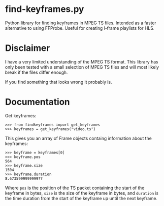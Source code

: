 # find-keyframes.py
Python library for finding keyframes in MPEG TS files. Intended as a faster alternative to using FFProbe. Useful for creating I-frame playlists for HLS.

# Disclaimer
I have a very limited understanding of the MPEG TS format. This library has only been tested with a small selection of MPEG TS files and will most likely break if the files differ enough.

If you find something that looks wrong it probably is.

# Documentation
Get keyframes:
```
>>> from findkeyframes import get_keyframes
>>> keyframes = get_keyframes("video.ts")
```

This gives you an array of Frame objects containg information about
the keyframes:

```
>>> keyframe = keyframes[0]
>>> keyframe.pos
564
>>> keyframe.size
1504
>>> keyframe.duration
8.673599999999977
```

Where `pos` is the position of the TS packet containing the start of the keyframe in bytes, `size` is the size of the keyframe in bytes, and `duration` is the time duration from the start of the keyframe up until the next keyframe.

